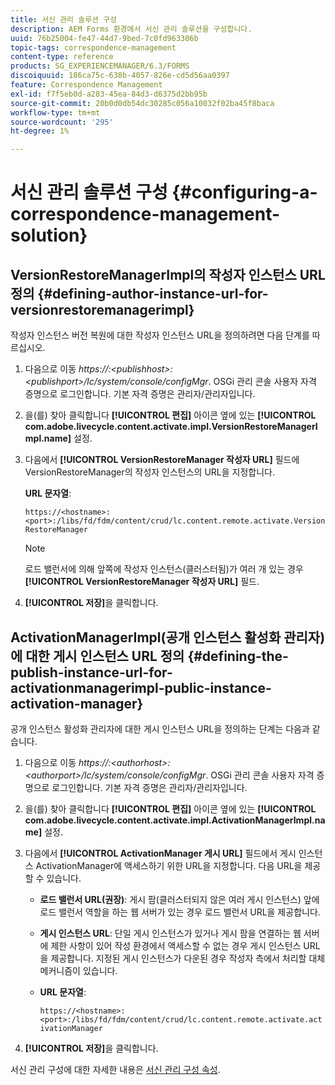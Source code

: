 ```yaml
---
title: 서신 관리 솔루션 구성
description: AEM Forms 환경에서 서신 관리 솔루션을 구성합니다.
uuid: 76b25004-fe47-44d7-9bed-7c0fd963306b
topic-tags: correspondence-management
content-type: reference
products: SG_EXPERIENCEMANAGER/6.3/FORMS
discoiquuid: 186ca75c-638b-4057-826e-cd5d56aa0397
feature: Correspondence Management
exl-id: f7f5eb0d-a283-45ea-84d3-d6375d2bb95b
source-git-commit: 20b0d0db54dc30285c056a10032f02ba45f8baca
workflow-type: tm+mt
source-wordcount: '295'
ht-degree: 1%

---
```


# 서신 관리 솔루션 구성 {#configuring-a-correspondence-management-solution}

## VersionRestoreManagerImpl의 작성자 인스턴스 URL 정의 {#defining-author-instance-url-for-versionrestoremanagerimpl}

작성자 인스턴스 버전 복원에 대한 작성자 인스턴스 URL을 정의하려면 다음 단계를 따르십시오.

1. 다음으로 이동 *https://:&lt;publishhost>:&lt;publishport>/lc/system/console/configMgr*. OSGi 관리 콘솔 사용자 자격 증명으로 로그인합니다. 기본 자격 증명은 관리자/관리자입니다.
1. 을(를) 찾아 클릭합니다 **[!UICONTROL 편집]** 아이콘 옆에 있는 **[!UICONTROL com.adobe.livecycle.content.activate.impl.VersionRestoreManagerImpl.name]** 설정.
1. 다음에서 **[!UICONTROL VersionRestoreManager 작성자 URL]** 필드에 VersionRestoreManager의 작성자 인스턴스의 URL을 지정합니다.

   **URL 문자열**:

   `https://<hostname>:<port>:/libs/fd/fdm/content/crud/lc.content.remote.activate.VersionRestoreManager`

   >[!NOTE]
   >
   >로드 밸런서에 의해 앞쪽에 작성자 인스턴스(클러스터됨)가 여러 개 있는 경우 **[!UICONTROL VersionRestoreManager 작성자 URL]** 필드.

1. **[!UICONTROL 저장]**&#x200B;을 클릭합니다.

## ActivationManagerImpl(공개 인스턴스 활성화 관리자)에 대한 게시 인스턴스 URL 정의 {#defining-the-publish-instance-url-for-activationmanagerimpl-public-instance-activation-manager}

공개 인스턴스 활성화 관리자에 대한 게시 인스턴스 URL을 정의하는 단계는 다음과 같습니다.

1. 다음으로 이동 *https://:&lt;authorhost>:&lt;authorport>/lc/system/console/configMgr*. OSGi 관리 콘솔 사용자 자격 증명으로 로그인합니다. 기본 자격 증명은 관리자/관리자입니다.
1. 을(를) 찾아 클릭합니다 **[!UICONTROL 편집]** 아이콘 옆에 있는 **[!UICONTROL com.adobe.livecycle.content.activate.impl.ActivationManagerImpl.name]** 설정.
1. 다음에서 **[!UICONTROL ActivationManager 게시 URL]** 필드에서 게시 인스턴스 ActivationManager에 액세스하기 위한 URL을 지정합니다. 다음 URL을 제공할 수 있습니다.

   * **로드 밸런서 URL(권장)**: 게시 팜(클러스터되지 않은 여러 게시 인스턴스) 앞에 로드 밸런서 역할을 하는 웹 서버가 있는 경우 로드 밸런서 URL을 제공합니다.
   * **게시 인스턴스 URL**: 단일 게시 인스턴스가 있거나 게시 팜을 연결하는 웹 서버에 제한 사항이 있어 작성 환경에서 액세스할 수 없는 경우 게시 인스턴스 URL을 제공합니다. 지정된 게시 인스턴스가 다운된 경우 작성자 측에서 처리할 대체 메커니즘이 있습니다.
   * **URL 문자열**:

     `https://<hostname>:<port>:/libs/fd/fdm/content/crud/lc.content.remote.activate.activationManager`

1. **[!UICONTROL 저장]**&#x200B;을 클릭합니다.

서신 관리 구성에 대한 자세한 내용은 [서신 관리 구성 속성](https://helpx.adobe.com/aem-forms/6-2/cm-configuration-properties.html).
